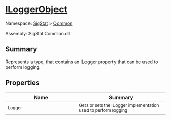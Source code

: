 # [ILoggerObject](./ILoggerObject.md)

Namespace: [SigStat]() > [Common](./README.md)

Assembly: SigStat.Common.dll

## Summary
Represents a type, that contains an ILogger property that can be used to perform logging.

## Properties

| Name<img width=300> | Summary<img width=300> | 
| --- | --- | 
| <sub>Logger</sub>| <sub>Gets or sets the ILogger implementation used to perform logging</sub>| <br>


